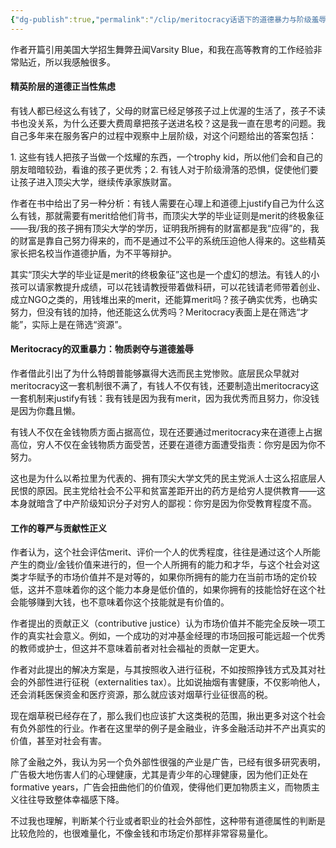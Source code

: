 ```yaml
---
{"dg-publish":true,"permalink":"/clip/meritocracy话语下的道德暴力与阶级羞辱/","title":"“你穷是因为你不够优秀”：meritocracy话语下的道德暴力与阶级羞辱","created":"2025-05-19T13:18:20.412+08:00"}
---
```


作者开篇引用美国大学招生舞弊丑闻Varsity Blue，和我在高等教育的工作经验非常贴近，所以我感触很多。

#### 精英阶层的道德正当性焦虑

有钱人都已经这么有钱了，父母的财富已经足够孩子过上优渥的生活了，孩子不读书也没关系，为什么还要大费周章把孩子送进名校？这是我一直在思考的问题。我自己多年来在服务客户的过程中观察中上层阶级，对这个问题给出的答案包括：

1\. 这些有钱人把孩子当做一个炫耀的东西，一个trophy kid，所以他们会和自己的朋友暗暗较劲，看谁的孩子更优秀；2. 有钱人对于阶级滑落的恐惧，促使他们要让孩子进入顶尖大学，继续传承家族财富。

作者在书中给出了另一种分析：有钱人需要在心理上和道德上justify自己为什么这么有钱，那就需要有merit给他们背书，而顶尖大学的毕业证则是merit的终极象征——我/我的孩子拥有顶尖大学的学历，证明我所拥有的财富都是我“应得”的，我的财富是靠自己努力得来的，而不是通过不公平的系统压迫他人得来的。这些精英家长把名校当作道德护盾，为不平等辩护。

其实“顶尖大学的毕业证是merit的终极象征”这也是一个虚幻的想法。有钱人的小孩可以请家教提升成绩，可以花钱请教授带着做科研，可以花钱请老师带着创业、成立NGO之类的，用钱堆出来的merit，还能算merit吗？孩子确实优秀，也确实努力，但没有钱的加持，他还能这么优秀吗？Meritocracy表面上是在筛选“才能”，实际上是在筛选“资源”。

#### Meritocracy的双重暴力：物质剥夺与道德羞辱

作者借此引出了为什么特朗普能够赢得大选而民主党惨败。底层民众早就对meritocracy这一套机制很不满了，有钱人不仅有钱，还要制造出meritocracy这一套机制来justify有钱：我有钱是因为我有merit，因为我优秀而且努力，你没钱是因为你蠢且懒。

有钱人不仅在金钱物质方面占据高位，现在还要通过meritocracy来在道德上占据高位，穷人不仅在金钱物质方面受苦，还要在道德方面遭受指责：你穷是因为你不努力。

这也是为什么以希拉里为代表的、拥有顶尖大学文凭的民主党派人士这么招底层人民恨的原因。民主党给社会不公平和贫富差距开出的药方是给穷人提供教育——这本身就暗含了中产阶级知识分子对穷人的鄙视：你穷是因为你受教育程度不高。

#### 工作的尊严与贡献性正义

作者认为，这个社会评估merit、评价一个人的优秀程度，往往是通过这个人所能产生的商业/金钱价值来进行的，但一个人所拥有的能力和才华，与这个社会对这类才华赋予的市场价值并不是对等的，如果你所拥有的能力在当前市场的定价较低，这并不意味着你的这个能力本身是低价值的，如果你拥有的技能恰好在这个社会能够赚到大钱，也不意味着你这个技能就是有价值的。

作者提出的贡献正义（contributive justice）认为市场价值并不能完全反映一项工作的真实社会意义。例如，一个成功的对冲基金经理的市场回报可能远超一个优秀的教师或护士，但这并不意味着前者对社会福祉的贡献一定更大。

作者对此提出的解决方案是，与其按照收入进行征税，不如按照挣钱方式及其对社会的外部性进行征税（externalities tax）。比如说抽烟有害健康，不仅影响他人，还会消耗医保资金和医疗资源，那么就应该对烟草行业征很高的税。

现在烟草税已经存在了，那么我们也应该扩大这类税的范围，揪出更多对这个社会有负外部性的行业。作者在这里举的例子是金融业，许多金融活动并不产出真实的价值，甚至对社会有害。

除了金融之外，我认为另一个负外部性很强的产业是广告，已经有很多研究表明，广告极大地伤害人们的心理健康，尤其是青少年的心理健康，因为他们正处在formative years，广告会扭曲他们的价值观，使得他们更加物质主义，而物质主义往往导致整体幸福感下降。

不过我也理解，判断某个行业或者职业的社会外部性，这种带有道德属性的判断是比较危险的，也很难量化，不像金钱和市场定价那样非常容易量化。
